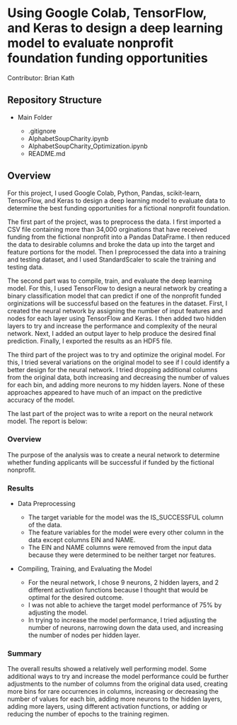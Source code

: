 # Using Google Colab, TensorFlow, and Keras to design a deep learning model to evaluate nonprofit foundation funding opportunities

Contributor: Brian Kath

## Repository Structure

- Main Folder

  - .gitignore
  - AlphabetSoupCharity.ipynb
  - AlphabetSoupCharity_Optimization.ipynb
  - README.md

## Overview

For this project, I used Google Colab, Python, Pandas, scikit-learn, TensorFlow, and Keras to design a deep learning model to evaluate data to determine the best funding opportunities for a fictional nonprofit foundation.

The first part of the project, was to preprocess the data. I first imported a CSV file containing more than 34,000 orginations that have received funding from the fictional nonprofit into a Pandas DataFrame. I then reduced the data to desirable columns and broke the data up into the target and feature portions for the model. Then I preprocessed the data into a training and testing dataset, and I used StandardScaler to scale the training and testing data.

The second part was to compile, train, and evaluate the deep learning model. For this, I used TensorFlow to design a neural network by creating a binary classification model that can predict if one of the nonprofit funded orginizations will be successful based on the features in the dataset. First, I created the neural network by assigning the number of input features and nodes for each layer using TensorFlow and Keras. I then added two hidden layers to try and increase the performance and complexity of the neural network. Next, I added an output layer to help produce the desired final prediction. Finally, I exported the results as an HDF5 file.

The third part of the project was to try and optimize the original model. For this, I tried several variations on the original model to see if I could identify a better design for the neural network. I tried dropping additional columns from the original data, both increasing and decreasing the number of values for each bin, and adding more neurons to my hidden layers. None of these approaches appeared to have much of an impact on the predictive accuracy of the model.

The last part of the project was to write a report on the neural network model. The report is below:

### Overview

The purpose of the analysis was to create a neural network to determine whether funding applicants will be successful if funded by the fictional nonprofit.

### Results

- Data Preprocessing

  - The target variable for the model was the IS_SUCCESSFUL column of the data.
  - The feature variables for the model were every other column in the data except columns EIN and NAME.
  - The EIN and NAME columns were removed from the input data because they were determined to be neither target nor features.

- Compiling, Training, and Evaluating the Model
  - For the neural network, I chose 9 neurons, 2 hidden layers, and 2 different activation functions because I thought that would be optimal for the desired outcome.
  - I was not able to achieve the target model performance of 75% by adjusting the model.
  - In trying to increase the model performance, I tried adjusting the number of neurons, narrowing down the data used, and increasing the number of nodes per hidden layer.

### Summary

The overall results showed a relatively well performing model. Some additional ways to try and increase the model performance could be further adjustments to the number of columns from the original data used, creating more bins for rare occurrences in columns, increasing or decreasing the number of values for each bin, adding more neurons to the hidden layers, adding more layers, using different activation functions, or adding or reducing the number of epochs to the training regimen.
